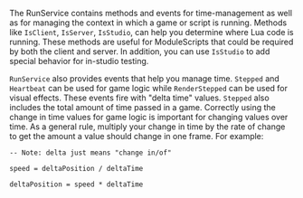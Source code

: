 The RunService contains methods and events for time-management as well as for managing the context in which a game or script is running. Methods like `IsClient`, `IsServer`, `IsStudio`, can help you determine where Lua code is running. These methods are useful for ModuleScripts that could be required by both the client and server. In addition, you can use `IsStudio` to add special behavior for in-studio testing.

`RunService` also provides events that help you manage time. `Stepped` and `Heartbeat` can be used for game logic while `RenderStepped` can be used for visual effects. These events fire with "delta time" values. `Stepped` also includes the total amount of time passed in a game. Correctly using the change in time values for game logic is important for changing values over time. As a general rule, multiply your change in time by the rate of change to get the amount a value should change in one frame. For example:

    -- Note: delta just means "change in/of"

    speed = deltaPosition / deltaTime

    deltaPosition = speed * deltaTime
